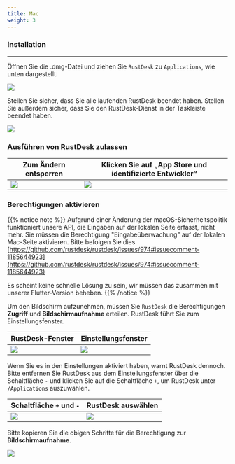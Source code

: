 ```yaml
---
title: Mac 
weight: 3
---
```


### Installation
------

Öffnen Sie die .dmg-Datei und ziehen Sie `RustDesk` zu `Applications`, wie unten dargestellt.

![](/docs/en/manual/mac/images/dmg.png)

Stellen Sie sicher, dass Sie alle laufenden RustDesk beendet haben. Stellen Sie außerdem sicher, dass Sie den RustDesk-Dienst in der Taskleiste beendet haben.

![](/docs/en/manual/mac/images/tray.png)

### Ausführen von RustDesk zulassen

| Zum Ändern entsperren | Klicken Sie auf „App Store und identifizierte Entwickler“ |
| ---- | ---- |
|![](/docs/en/manual/mac/images/allow2.png)|![](/docs/en/manual/mac/images/allow.png)|

### Berechtigungen aktivieren

{{% notice note %}}
Aufgrund einer Änderung der macOS-Sicherheitspolitik funktioniert unsere API, die Eingaben auf der lokalen Seite erfasst, nicht mehr.
Sie müssen die Berechtigung "Eingabeüberwachung" auf der lokalen Mac-Seite aktivieren.
Bitte befolgen Sie dies
[https://github.com/rustdesk/rustdesk/issues/974#issuecomment-1185644923](https://github.com/rustdesk/rustdesk/issues/974#issuecomment-1185644923)

Es scheint keine schnelle Lösung zu sein, wir müssen das zusammen mit unserer Flutter-Version beheben.
{{% /notice %}}

Um den Bildschirm aufzunehmen, müssen Sie `RustDesk` die Berechtigungen **Zugriff** und **Bildschirmaufnahme** erteilen. RustDesk führt Sie zum Einstellungsfenster.

| RustDesk-Fenster | Einstellungsfenster |
| ---- | ---- |
|![](/docs/en/manual/mac/images/acc.png)|![](/docs/en/manual/mac/images/acc3.png?v2)|

Wenn Sie es in den Einstellungen aktiviert haben, warnt RustDesk dennoch. Bitte entfernen Sie RustDesk aus dem Einstellungsfenster über die Schaltfläche `-` und klicken Sie auf die Schaltfläche `+`, um RustDesk unter `/Applications` auszuwählen.

| Schaltfläche `+` und `-` | RustDesk auswählen |
| ---- | ---- |
|![](/docs/en/manual/mac/images/acc2.png)|![](/docs/en/manual/mac/images/add.png?v2)|

Bitte kopieren Sie die obigen Schritte für die Berechtigung zur **Bildschirmaufnahme**.

![](/docs/en/manual/mac/images/screen.png?v2)
